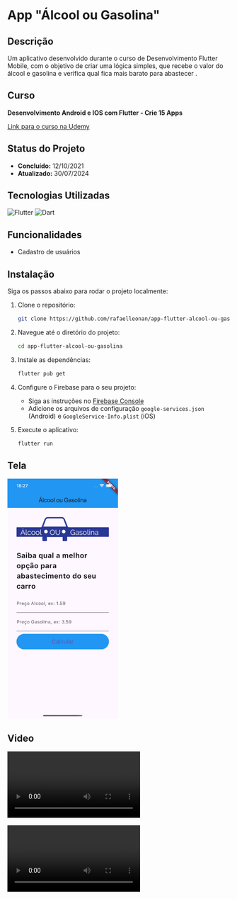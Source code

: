 # App "Álcool ou Gasolina"

## Descrição

Um aplicativo desenvolvido durante o curso de Desenvolvimento Flutter Mobile, com o objetivo de criar uma lógica simples, que recebe o valor do álcool e gasolina e verifica qual fica mais barato para abastecer .

## Curso

**Desenvolvimento Android e IOS com Flutter - Crie 15 Apps**

[Link para o curso na Udemy](https://www.udemy.com/course/desenvolvimento-android-e-ios-com-flutter/?couponCode=MCLARENT71824)

## Status do Projeto

- **Concluído:** 12/10/2021
- **Atualizado:** 30/07/2024

## Tecnologias Utilizadas

![Flutter](https://img.shields.io/badge/Flutter-3.22.2-blue)
![Dart](https://img.shields.io/badge/Dart-3.4.3-blue)

## Funcionalidades

- Cadastro de usuários

## Instalação

Siga os passos abaixo para rodar o projeto localmente:

1. Clone o repositório:
    ```sh
    git clone https://github.com/rafaelleonan/app-flutter-alcool-ou-gasolina.git
    ```
2. Navegue até o diretório do projeto:
    ```sh
    cd app-flutter-alcool-ou-gasolina 
    ```
3. Instale as dependências:
    ```sh
    flutter pub get
    ```
4. Configure o Firebase para o seu projeto:
    - Siga as instruções no [Firebase Console](https://console.firebase.google.com/)
    - Adicione os arquivos de configuração `google-services.json` (Android) e `GoogleService-Info.plist` (iOS)

5. Execute o aplicativo:
    ```sh
    flutter run
    ```

## Tela
<p>
  <img src="assets/images/simulator_screenshot_iphone13_ios16_4_home.png" alt="Home" width="250"/>
</p>

## Video

<video src="assets/videos/simulator_screen_recording_iphone13_ios16_4.mp4" controls>
  Seu navegador não suporta a tag de vídeo.
</video>

![DEMONSTRAÇÃO](assets/videos/simulator_screen_recording_iphone13_ios16_4.mp4)
